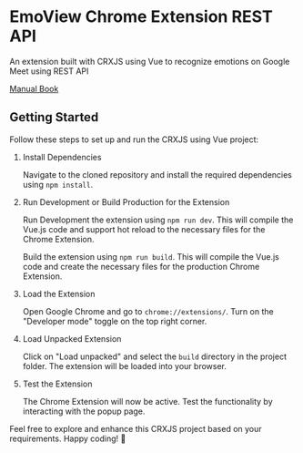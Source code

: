 # EmoView Chrome Extension REST API

An extension built with CRXJS using Vue to recognize emotions on Google Meet using REST API

[Manual Book](https://bit.ly/emoview-guide)

## Getting Started

Follow these steps to set up and run the CRXJS using Vue project:

1. Install Dependencies

   Navigate to the cloned repository and install the required dependencies using `npm install`.

2. Run Development or Build Production for the Extension

   Run Development the extension using `npm run dev`. This will compile the Vue.js code and support hot reload to the necessary files for the Chrome Extension.

   Build the extension using `npm run build`. This will compile the Vue.js code and create the necessary files for the production Chrome Extension.

3. Load the Extension

   Open Google Chrome and go to `chrome://extensions/`. Turn on the "Developer mode" toggle on the top right corner.

4. Load Unpacked Extension

   Click on "Load unpacked" and select the `build` directory in the project folder. The extension will be loaded into your browser.

5. Test the Extension

   The Chrome Extension will now be active. Test the functionality by interacting with the popup page.

Feel free to explore and enhance this CRXJS project based on your requirements. Happy coding! 🚀
